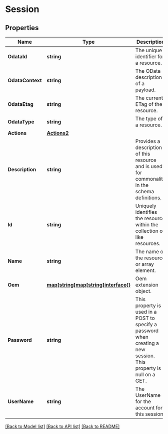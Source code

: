 # Session

## Properties
Name | Type | Description | Notes
------------ | ------------- | ------------- | -------------
**OdataId** | **string** | The unique identifier for a resource. | 
**OdataContext** | **string** | The OData description of a payload. | [optional] 
**OdataEtag** | **string** | The current ETag of the resource. | [optional] 
**OdataType** | **string** | The type of a resource. | 
**Actions** | [**Actions2**](Actions_2.md) |  | [optional] 
**Description** | **string** | Provides a description of this resource and is used for commonality  in the schema definitions. | [optional] 
**Id** | **string** | Uniquely identifies the resource within the collection of like resources. | 
**Name** | **string** | The name of the resource or array element. | 
**Oem** | [**map[string]map[string]interface{}**](map[string]interface{}.md) | Oem extension object. | [optional] 
**Password** | **string** | This property is used in a POST to specify a password when creating a new session.  This property is null on a GET. | [optional] 
**UserName** | **string** | The UserName for the account for this session. | [optional] 

[[Back to Model list]](../README.md#documentation-for-models) [[Back to API list]](../README.md#documentation-for-api-endpoints) [[Back to README]](../README.md)


